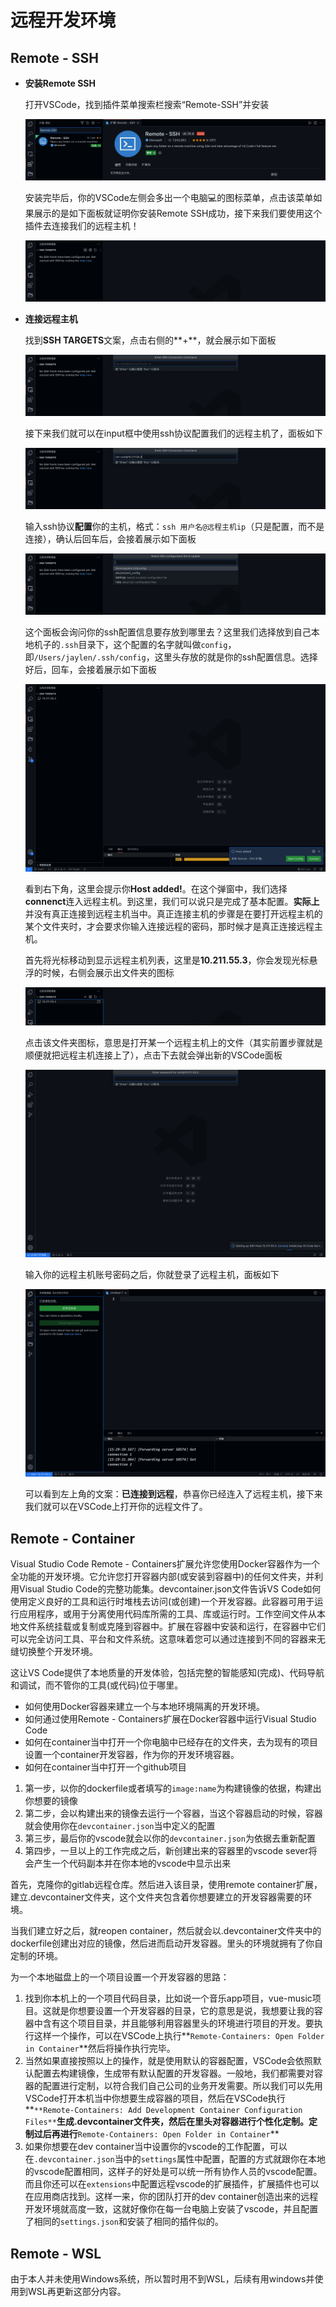 # 远程开发环境

## Remote - SSH

- **安装Remote SSH**

  打开VSCode，找到插件菜单搜索栏搜索“Remote-SSH”并安装

  ![img](https://github.com/jaylenchan/learning-summary/blob/main/pic/Remote%20Development-%E6%90%9C%E7%B4%A2remote-ssh.png?raw=true)

  安装完毕后，你的VSCode左侧会多出一个电脑💻的图标菜单，点击该菜单如果展示的是如下面板就证明你安装Remote SSH成功，接下来我们要使用这个插件去连接我们的远程主机！

  ![img](https://github.com/jaylenchan/learning-summary/blob/main/pic/Remote%20Development-remote%E8%8F%9C%E5%8D%95.png?raw=true)

- **连接远程主机**

  找到**SSH TARGETS**文案，点击右侧的**+**，就会展示如下面板

  ![img](https://github.com/jaylenchan/learning-summary/blob/main/pic/Remote%20Development-ssh%E8%BF%9E%E6%8E%A5%E8%BF%9C%E7%A8%8B%E4%B8%BB%E6%9C%BA.png?raw=true)

  接下来我们就可以在input框中使用ssh协议配置我们的远程主机了，面板如下

  ![img](https://github.com/jaylenchan/learning-summary/blob/main/pic/Remote%20Development-ssh%E5%8D%8F%E8%AE%AE%E8%BF%9E%E6%8E%A5%E8%BE%93%E5%85%A5.png?raw=true)

  输入ssh协议**配置**你的主机，格式：`ssh 用户名@远程主机ip`（只是配置，而不是连接），确认后回车后，会接着展示如下面板

  ![img](https://github.com/jaylenchan/learning-summary/blob/main/pic/Remote%20Development-ssh%20config%E7%AE%A1%E7%90%86%E9%85%8D%E7%BD%AE.png?raw=true)

  这个面板会询问你的ssh配置信息要存放到哪里去？这里我们选择放到自己本地机子的`.ssh`目录下，这个配置的名字就叫做`config`，即`/Users/jaylen/.ssh/config`，这里头存放的就是你的ssh配置信息。选择好后，回车，会接着展示如下面板

  ![img](https://github.com/jaylenchan/learning-summary/blob/main/pic/Remote%20Development-%E8%BF%9C%E7%A8%8B%E4%B8%BB%E6%9C%BA%E6%B7%BB%E5%8A%A0%E6%88%90%E5%8A%9F.png?raw=true)

  看到右下角，这里会提示你**Host added!**。在这个弹窗中，我们选择**connenct**连入远程主机。到这里，我们可以说只是完成了基本配置。**实际上**并没有真正连接到远程主机当中。真正连接主机的步骤是在要打开远程主机的某个文件夹时，才会要求你输入连接远程的密码，那时候才是真正连接远程主机。

  首先将光标移动到显示远程主机列表，这里是**10.211.55.3**，你会发现光标悬浮的时候，右侧会展示出文件夹的图标

  ![img](https://github.com/jaylenchan/learning-summary/blob/main/pic/Remote%20Development-%E5%85%89%E6%A0%87%E7%A7%BB%E5%8A%A8%E6%98%BE%E7%A4%BA%E6%96%87%E4%BB%B6%E5%A4%B9%E5%9B%BE%E6%A0%87.png?raw=true)

  点击该文件夹图标，意思是打开某一个远程主机上的文件（其实前置步骤就是顺便就把远程主机连接上了），点击下去就会弹出新的VSCode面板

  ![img](https://github.com/jaylenchan/learning-summary/blob/main/pic/Remote%20Development-%E6%89%93%E5%BC%80%E8%BF%9C%E7%A8%8B%E4%B8%BB%E6%9C%BA%E6%96%87%E4%BB%B6.png?raw=true)

  输入你的远程主机账号密码之后，你就登录了远程主机，面板如下

  ![img](https://github.com/jaylenchan/learning-summary/blob/main/pic/Remote%20Development-%E6%AD%A3%E5%BC%8F%E7%9C%9F%E6%AD%A3%E8%BF%9E%E5%85%A5%E8%BF%9C%E7%A8%8B%E4%B8%BB%E6%9C%BA.png?raw=true)

  可以看到左上角的文案：**已连接到远程**，恭喜你已经连入了远程主机，接下来我们就可以在VSCode上打开你的远程文件了。

  

## Remote - Container

Visual Studio Code Remote - Containers扩展允许您使用Docker容器作为一个全功能的开发环境。它允许您打开容器内部(或安装到容器中)的任何文件夹，并利用Visual Studio Code的完整功能集。devcontainer.json文件告诉VS Code如何使用定义良好的工具和运行时堆栈去访问(或创建)一个开发容器。此容器可用于运行应用程序，或用于分离使用代码库所需的工具、库或运行时。工作空间文件从本地文件系统挂载或复制或克隆到容器中。扩展在容器中安装和运行，在容器中它们可以完全访问工具、平台和文件系统。这意味着您可以通过连接到不同的容器来无缝切换整个开发环境。

这让VS Code提供了本地质量的开发体验，包括完整的智能感知(完成)、代码导航和调试，而不管你的工具(或代码)位于哪里。



- 如何使用Docker容器来建立一个与本地环境隔离的开发环境。
- 如何通过使用Remote - Containers扩展在Docker容器中运行Visual Studio Code
- 如何在container当中打开一个你电脑中已经存在的文件夹，去为现有的项目设置一个container开发容器，作为你的开发环境容器。
- 如何在container当中打开一个github项目



1. 第一步，以你的dockerfile或者填写的`image:name`为构建镜像的依据，构建出你想要的镜像
2. 第二步，会以构建出来的镜像去运行一个容器，当这个容器启动的时候，容器就会使用你在`devcontainer.json`当中定义的配置
3. 第三步，最后你的vscode就会以你的`devcontainer.json`为依据去重新配置
4. 第四步，一旦以上的工作完成之后，新创建出来的容器里的vscode sever将会产生一个代码副本并在你本地的vscode中显示出来

首先，克隆你的gitlab远程仓库。然后进入该目录，使用remote container扩展，建立.devcontainer文件夹，这个文件夹包含着你想要建立的开发容器需要的环境。

当我们建立好之后，就reopen container，然后就会以.devcontainer文件夹中的dockerfile创建出对应的镜像，然后进而启动开发容器。里头的环境就拥有了你自定制的环境。



为一个本地磁盘上的一个项目设置一个开发容器的思路：

1. 找到你本机上的一个项目代码目录，比如说一个音乐app项目，vue-music项目。这就是你想要设置一个开发容器的目录，它的意思是说，我想要让我的容器中含有这个项目目录，并且能够利用容器里头的环境进行项目的开发。要执行这样一个操作，可以在VSCode上执行**`Remote-Containers: Open Folder in Container`**然后将操作执行完毕。
2. 当然如果直接按照以上的操作，就是使用默认的容器配置，VSCode会依照默认配置去构建镜像，生成带有默认配置的开发容器。一般地，我们都需要对容器的配置进行定制，以符合我们自己公司的业务开发需要。所以我们可以先用VSCode打开本机当中你想要生成容器的项目，然后在VSCode执行**`**Remote-Containers: Add Development Container Configuration Files**`**生成.devcontainer文件夹，然后在里头对容器进行个性化定制。定制过后再进行**`Remote-Containers: Open Folder in Container`**
2. 如果你想要在dev container当中设置你的vscode的工作配置，可以在`.devcontainer.json`当中的`settings`属性中配置，配置的方式就跟你在本地的vscode配置相同，这样子的好处是可以统一所有协作人员的vscode配置。而且你还可以在`extensions`中配置远程vscode的扩展插件，扩展插件也可以在应用商店找到。这样一来，你的团队打开的dev container创造出来的远程开发环境就高度一致，这就好像你在每一台电脑上安装了vscode，并且配置了相同的`settings.json`和安装了相同的插件似的。

## Remote - WSL

由于本人并未使用Windows系统，所以暂时用不到WSL，后续有用windows并使用到WSL再更新这部分内容。
